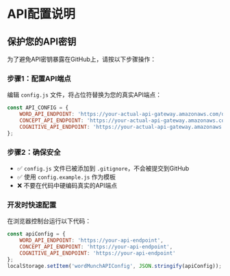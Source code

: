 # API配置说明

## 保护您的API密钥

为了避免API密钥暴露在GitHub上，请按以下步骤操作：

### 步骤1：配置API端点

编辑 `config.js` 文件，将占位符替换为您的真实API端点：

```javascript
const API_CONFIG = {
    WORD_API_ENDPOINT: 'https://your-actual-api-gateway.amazonaws.com/dev/word-muncher',
    CONCEPT_API_ENDPOINT: 'https://your-actual-api-gateway.amazonaws.com/dev/concept-muncher', 
    COGNITIVE_API_ENDPOINT: 'https://your-actual-api-gateway.amazonaws.com/dev/cognitive-profile'
};
```

### 步骤2：确保安全

- ✅ `config.js` 文件已被添加到 `.gitignore`，不会被提交到GitHub
- ✅ 使用 `config.example.js` 作为模板
- ❌ 不要在代码中硬编码真实的API端点

### 开发时快速配置

在浏览器控制台运行以下代码：

```javascript
const apiConfig = {
    WORD_API_ENDPOINT: 'https://your-api-endpoint',
    CONCEPT_API_ENDPOINT: 'https://your-api-endpoint',
    COGNITIVE_API_ENDPOINT: 'https://your-api-endpoint'
};
localStorage.setItem('wordMunchAPIConfig', JSON.stringify(apiConfig));
``` 